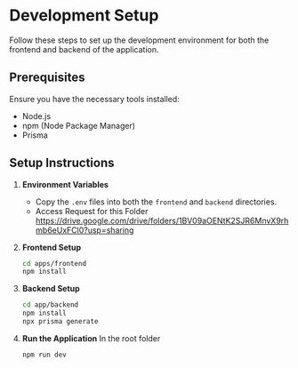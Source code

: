 # Development Setup

Follow these steps to set up the development environment for both the frontend and backend of the application.

## Prerequisites

Ensure you have the necessary tools installed:
- Node.js
- npm (Node Package Manager)
- Prisma

## Setup Instructions

1. **Environment Variables**
   - Copy the `.env` files into both the `frontend` and `backend` directories.
   - Access Request for this Folder
   https://drive.google.com/drive/folders/1BV09aOENtK2SJR6MnvX9rhmb6eUxFCl0?usp=sharing

2. **Frontend Setup**
   ```bash
   cd apps/frontend
   npm install

3. **Backend Setup**
    ```bash
    cd app/backend
    npm install
    npx prisma generate

4. **Run the Application**
    In the root folder
    ```bash
    npm run dev
